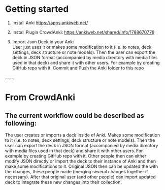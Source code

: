 # Getting started
1. Install Anki
https://apps.ankiweb.net/

2. Install Plugin
CrowdAnki: https://ankiweb.net/shared/info/1788670778

3. Import Json Deck in your Anki  
User just uses it or makes some modification to it (i.e. to notes, deck settings, deck structure or note models).
Then the user can export the deck in JSON format (accompanied by media directory with media files used in that deck) and share it with other users. For example by creating GitHub repo with it.
Commit and Push the Anki folder to this repo

.......
# From CrowdAnki
## The current workflow could be described as following:
The user creates or imports a deck inside of Anki.
Makes some modification to it (i.e. to notes, deck settings, deck structure or note models).
Then the user can export the deck in JSON format (accompanied by media directory with media files used in that deck) and share it with other users. For example by creating GitHub repo with it.
Other people then can either modify JSON directly or import the deck to their instance of Anki and then make some modifications to it.
Original JSON then can be updated the with the changes, these people made (merging several changes together if necessary).
After that original user (and other people) can import updated deck to integrate these new changes into their collection.

